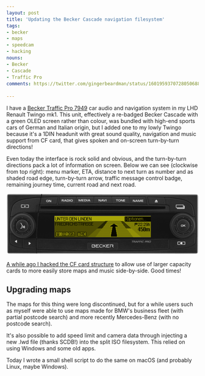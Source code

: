 ```yaml
---
layout: post
title: 'Updating the Becker Cascade navigation filesystem'
tags:
- becker
- maps
- speedcam
- hacking
nouns:
- Becker
- Cascade
- Traffic Pro
comments: https://twitter.com/gingerbeardman/status/1601959370728050688

---
```


I have a [Becker Traffic Pro 7949](https://ifdesign.com/en/winner-ranking/project/becker-traffic-pro-7949/2069) car audio and navigation system in my LHD Renault Twingo mk1. This unit, effectively a re-badged Becker Cascade with a green OLED screen rather than colour, was bundled with high-end sports cars of German and Italian origin, but I added one to my lowly Twingo because it's a 1DIN headunit with great sound quality, navigation and music support from CF card, that gives spoken and on-screen turn-by-turn directions!

Even today the interface is rock solid and obvious, and the turn-by-turn directions pack a lot of information on screen. Below we can see (clockwise from top right): menu marker, ETA, distance to next turn as number and as shaded road edge, turn-by-turn arrow, traffic message control badge, remaining journey time, current road and next road.

![PNG](/images/posts/becker-7949.png)

[A while ago I hacked the CF card structure](/2009/09/05/hacking-the-becker-cascade-navigation-cf-card/) to allow use of larger capacity cards to more easily store maps and music side-by-side. Good times!

## Upgrading maps

The maps for this thing were long discontinued, but for a while users such as myself were able to use maps made for BMW's business fleet (with partial postcode search) and more recently Mercedes-Benz (with no postcode search). 

It's also possible to add speed limit and camera data through injecting a new .lwd file (thanks SCDB!) into the split ISO filesystem. This relied on using Windows and some old apps.

Today I wrote a small shell script to do the same on macOS (and probably Linux, maybe Windows).

<script src="https://gist.github.com/gingerbeardman/f18de0abe61c8dd548b4901b606bf39b.js"></script>
